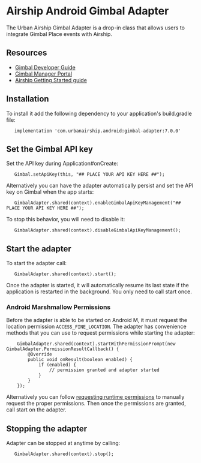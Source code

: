 # Airship Android Gimbal Adapter

The Urban Airship Gimbal Adapter is a drop-in class that allows users
to integrate Gimbal Place events with Airship.

## Resources
- [Gimbal Developer Guide](https://gimbal.com/doc/android/v4/devguide.html)
- [Gimbal Manager Portal](https://manager.gimbal.com)
- [Airship Getting Started guide](https://docs.airship.com/platform/android/getting-started/)

## Installation

To install it add the following dependency to your application's build.gradle file:
```
   implementation 'com.urbanairship.android:gimbal-adapter:7.0.0'
```

## Set the Gimbal API key

Set the API key during Application#onCreate:
```
   Gimbal.setApiKey(this, "## PLACE YOUR API KEY HERE ##");
```

Alternatively you can have the adapter automatically persist and set the API key on Gimbal when
the app starts:
```
   GimbalAdapter.shared(context).enableGimbalApiKeyManagement("## PLACE YOUR API KEY HERE ##");
```

To stop this behavior, you will need to disable it:
```
   GimbalAdapter.shared(context).disableGimbalApiKeyManagement();
```


## Start the adapter

To start the adapter call:
```
   GimbalAdapter.shared(context).start();
```

Once the adapter is started, it will automatically resume its last state if
the application is restarted in the background. You only need to call start
once.

### Android Marshmallow Permissions

Before the adapter is able to be started on Android M, it must request the location permission
``ACCESS_FINE_LOCATION``. The adapter has convenience methods that you can use to request permissions while
starting the adapter:
```
    GimbalAdapter.shared(context).startWithPermissionPrompt(new GimbalAdapter.PermissionResultCallback() {
        @Override
        public void onResult(boolean enabled) {
            if (enabled) {
                // permission granted and adapter started
            }
        }
    });
```

Alternatively you can follow [requesting runtime permissions](https://developer.android.com/training/permissions/requesting.html)
to manually request the proper permissions. Then once the permissions are granted, call start on the adapter.

## Stopping the adapter

Adapter can be stopped at anytime by calling:
```
   GimbalAdapter.shared(context).stop();
```
